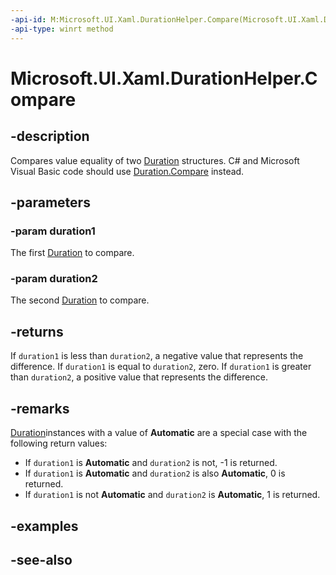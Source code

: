 ```yaml
---
-api-id: M:Microsoft.UI.Xaml.DurationHelper.Compare(Microsoft.UI.Xaml.Duration,Microsoft.UI.Xaml.Duration)
-api-type: winrt method
---
```


<!-- Method syntax
public int Compare(Microsoft.UI.Xaml.Duration duration1, Microsoft.UI.Xaml.Duration duration2)
-->

# Microsoft.UI.Xaml.DurationHelper.Compare

## -description

Compares value equality of two [Duration](duration.md) structures. C# and Microsoft Visual Basic code should use [Duration.Compare](/dotnet/api/windows.ui.xaml.duration.compare) instead.

## -parameters

### -param duration1

The first [Duration](duration.md) to compare.

### -param duration2

The second [Duration](duration.md) to compare.

## -returns

If `duration1` is less than `duration2`, a negative value that represents the difference. If `duration1` is equal to `duration2`, zero. If `duration1` is greater than `duration2`, a positive value that represents the difference.

## -remarks

[Duration](duration.md)instances with a value of **Automatic** are a special case with the following return values:

+ If `duration1` is **Automatic** and `duration2` is not, -1 is returned.
+ If `duration1` is **Automatic** and `duration2` is also **Automatic**, 0 is returned.
+ If `duration1` is not **Automatic** and `duration2` is **Automatic**, 1 is returned.

## -examples

## -see-also
